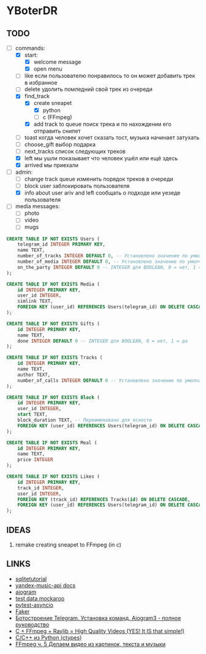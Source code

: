 # YBoterDR

## TODO

- [ ] commands:
    - [x] start:
        - [x] welcome message
        - [x] open menu
    - [ ] like
        если пользователю понравилось то он может добавить трек в избранное
    - [ ] delete
        удолить помледний свой трек из очереди
    - [x] find_track 
        - [x] create sneapet
            - [x] python
            - [ ] c (FFmpeg)
        - [x] add track to queue
        поиск трека и по нахождении его отправить снипет
    - [ ] toast
        когда человек хочет сказать тост, музыка начинает затухать
    - [ ] choose_gift
        выбор подарка
    - [ ] next_tracks
        список следующих треков
    - [x] left
        мы ушли показывает что человек ушёл или ещё здесь
    - [x] arrived
        мы приехали 

- [ ] admin:
    - [ ] change track queue 
        изменить порядок треков в очереди
    - [ ] block user 
        заблокировать пользователя
    - [x] info about user ariv and left 
        сообщать о подходе или уезеде пользователя

- [ ] media messages:
    - [ ] photo
    - [ ] video
    - [ ] mugs

```sql
CREATE TABLE IF NOT EXISTS Users (
    telegram_id INTEGER PRIMARY KEY,
    name TEXT,
    number_of_tracks INTEGER DEFAULT 0, -- Установлено значение по умолчанию
    number_of_media INTEGER DEFAULT 0, -- Установлено значение по умолчанию
    on_the_party INTEGER DEFAULT 0 -- INTEGER для BOOLEAN, 0 = нет, 1 = да
);

CREATE TABLE IF NOT EXISTS Media (
    id INTEGER PRIMARY KEY,
    user_id INTEGER,
    simlink TEXT,
    FOREIGN KEY (user_id) REFERENCES Users(telegram_id) ON DELETE CASCADE -- Добавлено каскадное удаление
);

CREATE TABLE IF NOT EXISTS Gifts (
    id INTEGER PRIMARY KEY,
    name TEXT,
    done INTEGER DEFAULT 0 -- INTEGER для BOOLEAN, 0 = нет, 1 = да
);

CREATE TABLE IF NOT EXISTS Tracks (
    id INTEGER PRIMARY KEY,
    name TEXT,
    author TEXT,
    number_of_calls INTEGER DEFAULT 0 -- Установлено значение по умолчанию
);

CREATE TABLE IF NOT EXISTS Block (
    id INTEGER PRIMARY KEY,
    user_id INTEGER,
    start TEXT,
    block_duration TEXT, -- Переименовано для ясности
    FOREIGN KEY (user_id) REFERENCES Users(telegram_id) ON DELETE CASCADE -- Добавлено каскадное удаление
);

CREATE TABLE IF NOT EXISTS Meal (
    id INTEGER PRIMARY KEY,
    name TEXT,
    price INTEGER
);

CREATE TABLE IF NOT EXISTS Likes (
    id INTEGER PRIMARY KEY,
    track_id INTEGER,
    user_id INTEGER,
    FOREIGN KEY (track_id) REFERENCES Tracks(id) ON DELETE CASCADE,
    FOREIGN KEY (user_id) REFERENCES Users(telegram_id) ON DELETE CASCADE
);
```



## IDEAS

1. remake creating sneapet to FFmpeg (in c)

## LINKS

- [sqlitetutorial](https://www.sqlitetutorial.net)
- [yandex-music-api docs](https://yandex-music.readthedocs.io/en/main/index.html)
- [aiogram](https://docs.aiogram.dev/en/dev-3.x/)
- [test data mockaroo](https://www.mockaroo.com)
- [pytest-asyncio](https://tonybaloney.github.io/posts/async-test-patterns-for-pytest-and-unittest.html)
- [Faker](https://pypi.org/project/Faker/)
- [Ботостроение Telegram. Установка команд. Aiogram3 - полное руководство](https://www.youtube.com/watch?v=HRAzGBdwCkw&list=PLRU2Gs7fnCuiwcEDU0AWGkSTawEQpLFPb&index=4)
- [C + FFmpeg + Raylib = High Quality Videos (YES! It IS that simple!)](https://www.youtube.com/watch?v=0To1aYglVHE)
- [C/C++ из Python (ctypes)](https://habr.com/ru/articles/466499/)
- [FFmpeg ч. 5 Делаем видео из картинок, текста и музыки](https://www.youtube.com/watch?v=fBdx0S0EPm4)
